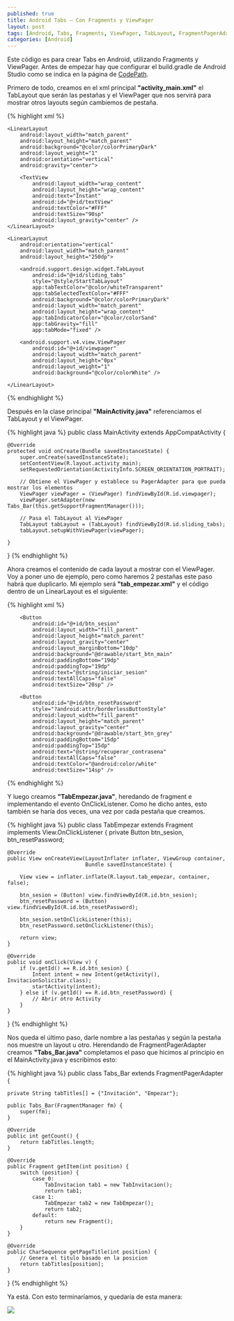 ```yaml
---
published: true
title: Android Tabs – Con Fragments y ViewPager
layout: post
tags: [Android, Tabs, Fragments, ViewPager, TabLayout, FragmentPagerAdapter]
categories: [Android]
---
```

Este código es para crear Tabs en Android, utilizando Fragments y ViewPager. Antes de empezar hay que configurar el build.gradle de Android Studio como se indica en la página de <a href="https://goo.gl/C6a8EA">CodePath</a>.

Primero de todo, creamos en el xml principal <b>"activity_main.xml"</b> el TabLayout que serán las pestañas y el ViewPager que nos servirá para mostrar otros layouts según cambiemos de pestaña.

{% highlight xml %}
<LinearLayout xmlns:android="http://schemas.android.com/apk/res/android"
    xmlns:app="http://schemas.android.com/apk/res-auto"
    android:layout_width="match_parent"
    android:layout_height="match_parent"
    android:orientation="vertical">

    <LinearLayout
        android:layout_width="match_parent"
        android:layout_height="match_parent"
        android:background="@color/colorPrimaryDark"
        android:layout_weight="1"
        android:orientation="vertical"
        android:gravity="center">

        <TextView
            android:layout_width="wrap_content"
            android:layout_height="wrap_content"
            android:text="Instant"
            android:id="@+id/textView"
            android:textColor="#FFF"
            android:textSize="90sp"
            android:layout_gravity="center" />
    </LinearLayout>

    <LinearLayout
        android:orientation="vertical"
        android:layout_width="match_parent"
        android:layout_height="250dp">

        <android.support.design.widget.TabLayout
            android:id="@+id/sliding_tabs"
            style="@style/StartTabLayout"
            app:tabTextColor="@color/whiteTransparent"
            app:tabSelectedTextColor="#FFF"
            android:background="@color/colorPrimaryDark"
            android:layout_width="match_parent"
            android:layout_height="wrap_content"
            app:tabIndicatorColor="@color/colorSand"
            app:tabGravity="fill"
            app:tabMode="fixed" />

        <android.support.v4.view.ViewPager
            android:id="@+id/viewpager"
            android:layout_width="match_parent"
            android:layout_height="0px"
            android:layout_weight="1"
            android:background="@color/colorWhite" />

    </LinearLayout>

</LinearLayout>
{% endhighlight %}

Después en la clase principal <b>"MainActivity.java"</b> referenciamos el TabLayout y el ViewPager.

{% highlight java %}
public class MainActivity extends AppCompatActivity {

    @Override
    protected void onCreate(Bundle savedInstanceState) {
        super.onCreate(savedInstanceState);
        setContentView(R.layout.activity_main);
        setRequestedOrientation(ActivityInfo.SCREEN_ORIENTATION_PORTRAIT);

        // Obtiene el ViewPager y establece su PagerAdapter para que pueda mostrar los elementos
        ViewPager viewPager = (ViewPager) findViewById(R.id.viewpager);
        viewPager.setAdapter(new Tabs_Bar(this.getSupportFragmentManager()));

        // Pasa el TabLayout al ViewPager
        TabLayout tabLayout = (TabLayout) findViewById(R.id.sliding_tabs);
        tabLayout.setupWithViewPager(viewPager);

    }
}
{% endhighlight %}

Ahora creamos el contenido de cada layout a mostrar con el ViewPager. Voy a poner uno de ejemplo, pero como haremos 2 pestañas este paso habrá que duplicarlo. Mi ejemplo será <b>"tab_empezar.xml"</b> y el código dentro de un LinearLayout es el siguiente:


{% highlight xml %}
<LinearLayout
        android:layout_width="match_parent"
        android:layout_height="wrap_content"
        android:layout_gravity="center_vertical"
        android:orientation="vertical"
        android:paddingLeft="30dp"
        android:paddingRight="30dp">

        <Button
            android:id="@+id/btn_sesion"
            android:layout_width="fill_parent"
            android:layout_height="match_parent"
            android:layout_gravity="center"
            android:layout_marginBottom="10dp"
            android:background="@drawable/start_btn_main"
            android:paddingBottom="19dp"
            android:paddingTop="19dp"
            android:text="@string/iniciar_sesion"
            android:textAllCaps="false"
            android:textSize="20sp" />

        <Button
            android:id="@+id/btn_resetPassword"
            style="?android:attr/borderlessButtonStyle"
            android:layout_width="fill_parent"
            android:layout_height="match_parent"
            android:layout_gravity="center"
            android:background="@drawable/start_btn_grey"
            android:paddingBottom="15dp"
            android:paddingTop="15dp"
            android:text="@string/recuperar_contrasena"
            android:textAllCaps="false"
            android:textColor="@android:color/white"
            android:textSize="14sp" />
</LinearLayout>
{% endhighlight %}

Y luego creamos <b>"TabEmpezar.java"</b>, heredando de fragment e implementando el evento OnClickListener. Como he dicho antes, esto también se haría dos veces, una vez por cada pestaña que creamos.

{% highlight java %}
public class TabEmpezar extends Fragment implements View.OnClickListener {
    private Button btn_sesion, btn_resetPassword;

    @Override
    public View onCreateView(LayoutInflater inflater, ViewGroup container,
                             Bundle savedInstanceState) {

        View view = inflater.inflate(R.layout.tab_empezar, container, false);

        btn_sesion = (Button) view.findViewById(R.id.btn_sesion);
        btn_resetPassword = (Button) view.findViewById(R.id.btn_resetPassword);

        btn_sesion.setOnClickListener(this);
        btn_resetPassword.setOnClickListener(this);

        return view;
    }

    @Override
    public void onClick(View v) {
        if (v.getId() == R.id.btn_sesion) {
            Intent intent = new Intent(getActivity(), InvitacionSolicitar.class);
            startActivity(intent);
        } else if (v.getId() == R.id.btn_resetPassword) {
            // Abrir otro Activity
        }
    }
}
{% endhighlight %}

Nos queda el último paso, darle nombre a las pestañas y según la pestaña nos muestre un layout u otro. Herendando de FragmentPagerAdapter creamos <b>"Tabs_Bar.java"</b> completamos el paso que hicimos al principio en el MainActivity.java y escribimos esto:

{% highlight java %}
public class Tabs_Bar extends FragmentPagerAdapter {

    private String tabTitles[] = {"Invitación", "Empezar"};

    public Tabs_Bar(FragmentManager fm) {
        super(fm);
    }

    @Override
    public int getCount() {
        return tabTitles.length;
    }

    @Override
    public Fragment getItem(int position) {
        switch (position) {
            case 0:
                TabInvitacion tab1 = new TabInvitacion();
                return tab1;
            case 1:
                TabEmpezar tab2 = new TabEmpezar();
                return tab2;
            default:
                return new Fragment();
        }
    }

    @Override
    public CharSequence getPageTitle(int position) {
        // Genera el titulo basado en la posicion
        return tabTitles[position];
    }
}
{% endhighlight %}

Ya está. Con esto terminaríamos, y quedaría de esta manera:

![](https://i.imgsafe.org/4360afe.png)